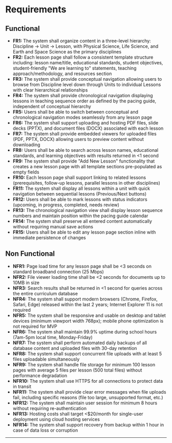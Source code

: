 # Requirements

## Functional

- **FR1:** The system shall organize content in a three-level hierarchy: Discipline → Unit → Lesson, with Physical Science, Life Science, and Earth and Space Science as the primary disciplines
- **FR2:** Each lesson page shall follow a consistent template structure including: lesson name/title, educational standards, student objectives, student-friendly "We are learning to" statements, teaching approach/methodology, and resources section
- **FR3:** The system shall provide conceptual navigation allowing users to browse from Discipline level down through Units to individual Lessons with clear hierarchical relationships
- **FR4:** The system shall provide chronological navigation displaying lessons in teaching sequence order as defined by the pacing guide, independent of conceptual hierarchy
- **FR5:** Users shall be able to switch between conceptual and chronological navigation modes seamlessly from any lesson page
- **FR6:** The system shall support uploading and hosting PDF files, slide decks (PPTX), and document files (DOCX) associated with each lesson
- **FR7:** The system shall provide embedded viewers for uploaded files (PDF, PPTX, DOCX) allowing users to preview content without downloading
- **FR8:** Users shall be able to search across lesson names, educational standards, and learning objectives with results returned in <1 second
- **FR9:** The system shall provide "Add New Lesson" functionality that creates a new lesson page with all template sections pre-populated as empty fields
- **FR10:** Each lesson page shall support linking to related lessons (prerequisites, follow-up lessons, parallel lessons in other disciplines)
- **FR11:** The system shall display all lessons within a unit with quick navigation between sequential lessons (Previous/Next buttons)
- **FR12:** Users shall be able to mark lessons with status indicators (upcoming, in progress, completed, needs review)
- **FR13:** The chronological navigation view shall display lesson sequence numbers and maintain position within the pacing guide calendar
- **FR14:** The system shall preserve all entered content automatically without requiring manual save actions
- **FR15:** Users shall be able to edit any lesson page section inline with immediate persistence of changes

## Non Functional

- **NFR1:** Page load time for any lesson page shall be <3 seconds on standard broadband connection (25 Mbps)
- **NFR2:** File viewer loading time shall be <2 seconds for documents up to 10MB in size
- **NFR3:** Search results shall be returned in <1 second for queries across the entire curriculum database
- **NFR4:** The system shall support modern browsers (Chrome, Firefox, Safari, Edge) released within the last 2 years; Internet Explorer 11 is not required
- **NFR5:** The system shall be responsive and usable on desktop and tablet devices (minimum viewport width 768px); mobile phone optimization is not required for MVP
- **NFR6:** The system shall maintain 99.9% uptime during school hours (7am-5pm local time, Monday-Friday)
- **NFR7:** The system shall perform automated daily backups of all database content and uploaded files with 30-day retention
- **NFR8:** The system shall support concurrent file uploads with at least 5 files uploadable simultaneously
- **NFR9:** The system shall handle file storage for minimum 100 lesson pages with average 5 files per lesson (500 total files) without performance degradation
- **NFR10:** The system shall use HTTPS for all connections to protect data in transit
- **NFR11:** The system shall provide clear error messages when file uploads fail, including specific reasons (file too large, unsupported format, etc.)
- **NFR12:** The system shall maintain user session for minimum 8 hours without requiring re-authentication
- **NFR13:** Hosting costs shall target <$20/month for single-user deployment using cloud hosting services
- **NFR14:** The system shall support recovery from backup within 1 hour in case of data loss or corruption

---
